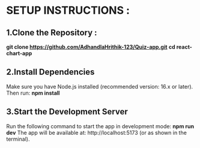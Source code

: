 # SETUP INSTRUCTIONS :  
## 1.Clone the Repository :
**git clone  https://github.com/AdhandlaHrithik-123/Quiz-app.git**
**cd react-chart-app**
## 2.Install Dependencies
Make sure you have Node.js installed (recommended version: 16.x or later). Then run:
**npm install**
## 3.Start the Development Server
Run the following command to start the app in development mode:
**npm run dev**
The app will be available at: http://localhost:5173 (or as shown in the terminal).


